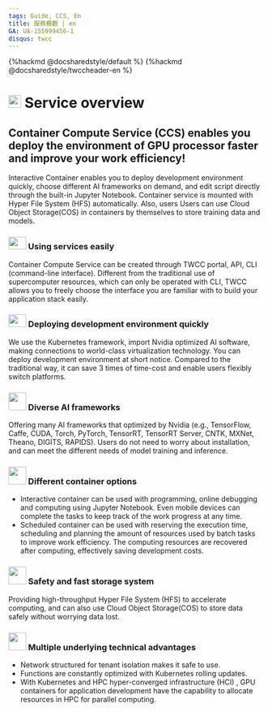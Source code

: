 ```yaml
---
tags: Guide, CCS, En
title: 服務概觀 | en
GA: UA-155999456-1
disqus: twcc
---
```


{%hackmd @docsharedstyle/default %}
{%hackmd @docsharedstyle/twccheader-en %}

<style>
</style>

# <img class="icon" src="https://cos.twcc.ai/SYS-MANUAL/uploads/upload_0b81080da8a39866cd1e0aa0471e9552.png" width="25" height="25"> Service overview 


## Container Compute Service (CCS) enables you deploy the environment of GPU processor faster and improve your work efficiency!

Interactive Container enables you to deploy development environment quickly, choose different AI frameworks on demand, and edit script directly through the built-in Jupyter Notebook. Container service is mounted with Hyper File System (HFS) automatically. Also, users Users can use Cloud Object Storage(COS) in containers by themselves to store training data and models.

### <img src="https://cos.twcc.ai/SYS-MANUAL/uploads/upload_9031b03afa1291f2d95f9dbc60cf2948.png" width="35" height="25"> Using services easily 


Container Compute Service can be created through TWCC portal, API, CLI (command-line interface). Different from the traditional use of supercomputer resources, which can only be operated with CLI, TWCC allows you to freely choose the interface you are familiar with to build your application stack easily.


### <img src="https://cos.twcc.ai/SYS-MANUAL/uploads/upload_afd344f9a1b3d0567f83a250da8b8d26.png" width="35" height="25"> Deploying development environment quickly

We use the Kubernetes framework, import Nvidia optimized AI software, making connections to world-class virtualization technology. You can deploy development environment at short notice. Compared to the traditional way, it can save 3 times of time-cost and enable users flexibly switch platforms.

### <img src="https://cos.twcc.ai/SYS-MANUAL/uploads/upload_d404fdf4e28033ae3c6185c87888ab51.png" width="35" heigh="25"> Diverse AI frameworks

Offering many AI frameworks that optimized by Nvidia (e.g., TensorFlow, Caffe, CUDA, Torch, PyTorch, TensorRT, TensorRT Server, CNTK, MXNet, Theano, DIGITS, RAPIDS). Users do not need to worry about installation, and can meet the different needs of model training and inference.

### <img src="https://cos.twcc.ai/SYS-MANUAL/uploads/upload_cb712cc256270388197b36fdb9757d68.png" width="35" heigh="25"> Different container options

- Interactive container can be used with programming, online debugging and computing using Jupyter Notebook. Even mobile devices can complete the tasks to keep track of the work progress at any time.
- Scheduled container can be used with reserving the execution time, scheduling and planning the amount of resources used by batch tasks to improve work efficiency. The computing resources are recovered after computing, effectively saving development costs.


### <img src="https://cos.twcc.ai/SYS-MANUAL/uploads/upload_22d79d4fc2df0425c3f9c9e1e0591396.png" width="35" heigh="25"> Safety and fast storage system

Providing high-throughput Hyper File System (HFS) to accelerate computing, and can also use Cloud Object Storage(COS) to store data safely without worrying data lost. 

### <img src="https://cos.twcc.ai/SYS-MANUAL/uploads/upload_b5b69c51d21e91a714e4152465fed59e.png" width="35" heigh="25"> Multiple underlying technical advantages


- Network structured for tenant isolation makes it safe to use.
- Functions are constantly optimized with Kubernetes rolling updates.
- With Kubernetes and HPC hyper-converged infrastructure (HCI) , GPU containers for application development have the capability to allocate resources in HPC for parallel computing.
